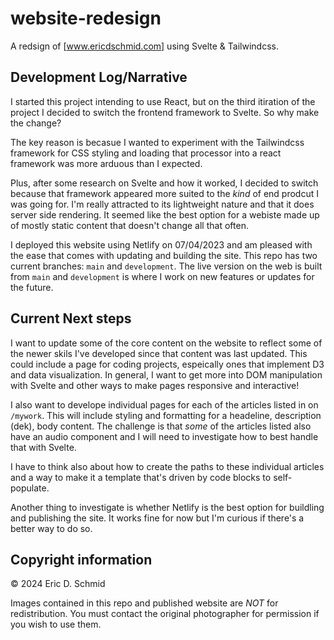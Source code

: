 # website-redesign
A redsign of [www.ericdschmid.com] using Svelte & Tailwindcss. 

## Development Log/Narrative

I started this project intending to use React, but on the third itiration of the project I decided to switch the frontend framework to Svelte. So why make the change?

The key reason is becasue I wanted to experiment with the Tailwindcss framework for CSS styling and loading that processor into a react framework was more arduous than I expected. 

Plus, after some research on Svelte and how it worked, I decided to switch because that framework appeared more suited to the _kind_ of end prodcut I was going for. I'm really attracted to its lightweight nature and that it does server side rendering. It seemed like the best option for a webiste made up of mostly static content that doesn't change all that often. 

I deployed this website using Netlify on 07/04/2023 and am pleased with the ease that comes with updating and building the site. This repo has two current branches: `main` and `development`. The live version on the web is built from `main` and `development` is where I work on new features or updates for the future.

## Current Next steps

I want to update some of the core content on the website to reflect some of the newer skils I've developed since that content was last updated. This could include a page for coding projects, espeically ones that implement D3 and data visualization. In general, I want to get more into DOM manipulation with Svelte and other ways to make pages responsive and interactive!

I also want to develope individual pages for each of the articles listed in on `/mywork`. This will include styling and formatting for a headeline, description (dek), body content. The challenge is that _some_ of the articles listed also have an audio component and I will need to investigate how to best handle that with Svelte.

I have to think also about how to create the paths to these individual articles and a way to make it a template that's driven by code blocks to self-populate. 

Another thing to investigate is whether Netlify is the best option for buildling and publishing the site. It works fine for now but I'm curious if there's a better way to do so. 

## Copyright information

© 2024 Eric D. Schmid

Images contained in this repo and published website are *_NOT_* for redistribution. You must contact the original photographer for permission if you wish to use them. 